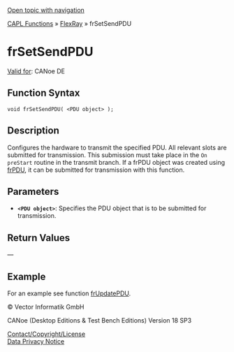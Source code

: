 [Open topic with navigation](../../../../../CANoeDEFamily.htm#Topics/CAPLFunctions/FlexRay/Functions/CAPLfunctionFRSetSendPDU.md)

[CAPL Functions](../../CAPLfunctions.md) » [FlexRay](../CAPLfunctionsFlexrayOverview.md) » frSetSendPDU

# frSetSendPDU

[Valid for](../../../Shared/FeatureAvailability.md):  CANoe DE

## Function Syntax

```plaintext
void frSetSendPDU( <PDU object> );
```

## Description

Configures the hardware to transmit the specified PDU. All relevant slots are submitted for transmission. This submission must take place in the `On preStart` routine in the transmit branch. If a frPDU object was created using [frPDU](../Objects/CAPLfunctionFrPDU.md), it can be submitted for transmission with this function.

## Parameters

- **`<PDU object>`**: Specifies the PDU object that is to be submitted for transmission.

## Return Values

—

## Example

For an example see function [frUpdatePDU](CAPLfunctionFRUpdatePDU.md).

© Vector Informatik GmbH

CANoe (Desktop Editions & Test Bench Editions) Version 18 SP3

[Contact/Copyright/License](../../../Shared/ContactCopyrightLicense.md)  
[Data Privacy Notice](https://www.vector.com/int/en/company/get-info/privacy-policy/)